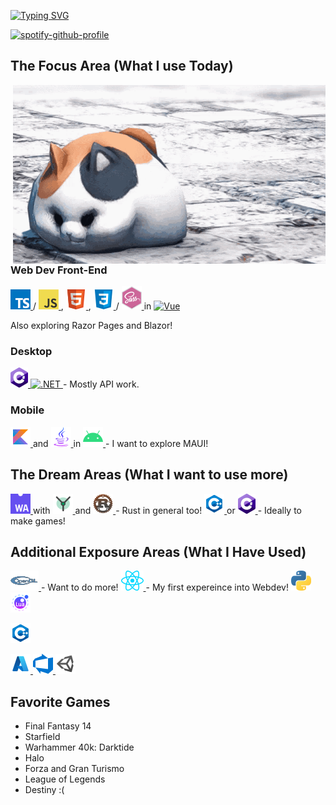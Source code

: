 [![Typing SVG](https://readme-typing-svg.demolab.com?font=Fira+Code&size=20&duration=2500&pause=1000&color=2493F7&width=435&lines=WELCOME%2C+I+AM+TRIP;I+AM+A+DEVELOPER;I+AM+A+STUDENT;I+AM+A+FINAL+FANTASY+14+PALADIN)](https://git.io/typing-svg)

[![spotify-github-profile](https://spotify-github-profile.vercel.app/api/view?uid=5cxmt9466x9fvkk34btttgig7&cover_image=true&theme=novatorem&show_offline=false&background_color=121212&interchange=false&bar_color=2493f7&bar_color_cover=false)](https://github.com/kittinan/spotify-github-profile)

## The Focus Area (What I use Today)

<img align='right' width="500" src='https://github.com/CommanderTrip/CommanderTrip/blob/main/assets/images/ffxiv-fat-cat.gif'/>

### Web Dev Front-End

<a href="https://www.typescriptlang.org/">
    <img src="https://github.com/CommanderTrip/CommanderTrip/blob/main/assets/icons/typescript.png" alt="Typescript"/>
</a>/
<a href="https://www.javascript.com/">
    <img src="https://github.com/CommanderTrip/CommanderTrip/blob/main/assets/icons/javascript.png" alt="Javascript"/>
</a>,
<a href="https://developer.mozilla.org/en-US/docs/Glossary/HTML5">
    <img src="https://github.com/CommanderTrip/CommanderTrip/blob/main/assets/icons/html5.png" alt="HTML"/>
</a>,
<a href="https://www.w3schools.com/css/">
    <img src="https://github.com/CommanderTrip/CommanderTrip/blob/main/assets/icons/css3.png" alt="CSS"/>
</a>/
<a href="https://sass-lang.com/">
    <img src="https://github.com/CommanderTrip/CommanderTrip/blob/main/assets/icons/sass.png" alt="SASS"/>
</a> in
<a href="https://vuejs.org/">
    <img src="" alt="Vue"/>
</a>

Also exploring Razor Pages and Blazor!

### Desktop

<a href="https://learn.microsoft.com/en-us/dotnet/csharp/">
    <img src="https://github.com/CommanderTrip/CommanderTrip/blob/main/assets/icons/csharp.png" alt="C#"/>
</a>
<a href="https://learn.microsoft.com/en-us/dotnet/fundamentals/">
    <img src="" alt=".NET" />
</a> - Mostly API work.

### Mobile

<a href="https://kotlinlang.org/">
    <img src="https://github.com/CommanderTrip/CommanderTrip/blob/main/assets/icons/kotlin.png" alt="Kotlin"/>
</a> and 
<a href="https://www.java.com/en/">
    <img src="https://github.com/CommanderTrip/CommanderTrip/blob/main/assets/icons/java.png" alt="Java"/>
</a> in
<a href="https://developer.android.com/">
    <img src="https://github.com/CommanderTrip/CommanderTrip/blob/main/assets/icons/android.png" alt="Android"/>
</a> - I want to explore MAUI!

## The Dream Areas (What I want to use more)

<a href="https://webassembly.org/">
    <img src="https://github.com/CommanderTrip/CommanderTrip/blob/main/assets/icons/wasm.png" alt="WASM"/>
</a> with 
<a href="https://yew.rs/">
    <img src="https://github.com/CommanderTrip/CommanderTrip/blob/main/assets/icons/yew.png" alt="Yew"/>
</a> and 
<a href="https://www.rust-lang.org/learn">
    <img src="https://github.com/CommanderTrip/CommanderTrip/blob/main/assets/icons/rust.png" alt="Rust"/>
</a> - Rust in general too!

<a href="https://www.w3schools.com/cpp/">
    <img src="https://github.com/CommanderTrip/CommanderTrip/blob/main/assets/icons/c%2B%2B.png" alt="C++"/>
</a> or 
<a href="https://learn.microsoft.com/en-us/dotnet/csharp/">
    <img src="https://github.com/CommanderTrip/CommanderTrip/blob/main/assets/icons/csharp.png" alt="C#"/>
</a> - Ideally to make games!

## Additional Exposure Areas (What I Have Used)

<a href="https://www.opengl.org/">
    <img src="https://github.com/CommanderTrip/CommanderTrip/blob/main/assets/icons/opengl.png" alt="OpenGL"/>
</a> - Want to do more!

<a href="https://reactjs.org/">
    <img src="https://github.com/CommanderTrip/CommanderTrip/blob/main/assets/icons/react.png" alt="React"/>
</a> - My first expereince into Webdev!


<a href="https://www.python.org/">
    <img src="https://github.com/CommanderTrip/CommanderTrip/blob/main/assets/icons/python.png" alt="Python"/>
</a>
<a href="https://www.lua.org/">
    <img src="https://github.com/CommanderTrip/CommanderTrip/blob/main/assets/icons/lua.png" alt="Lua"/>
</a>

<a href="https://www.w3schools.com/cpp/"><img src="https://github.com/CommanderTrip/CommanderTrip/blob/main/assets/icons/c%2B%2B.png" alt="C++"/></a> 

<a href="https://azure.microsoft.com/en-us">
    <img src="https://github.com/CommanderTrip/CommanderTrip/blob/main/assets/icons/azure.png" alt="Azure Cloud"/>
</a> 
<a href="https://azure.microsoft.com/en-us/products/devops">
    <img src="https://github.com/CommanderTrip/CommanderTrip/blob/main/assets/icons/azure_devops.png" alt="Azure DevOps"/>
</a>
<a href="https://unity.com/">
    <img src="https://github.com/CommanderTrip/CommanderTrip/blob/main/assets/icons/unity.png" alt="Unity"/>
</a>

## Favorite Games

- Final Fantasy 14
- Starfield
- Warhammer 40k: Darktide
- Halo
- Forza and Gran Turismo
- League of Legends
- Destiny :(